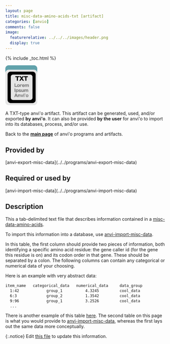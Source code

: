 ```yaml
---
layout: page
title: misc-data-amino-acids-txt [artifact]
categories: [anvio]
comments: false
image:
  featurerelative: ../../../images/header.png
  display: true
---
```



{% include _toc.html %}


<img src="../../images/icons/TXT.png" alt="TXT" style="width:100px; border:none" />

A TXT-type anvi'o artifact. This artifact can be generated, used, and/or exported **by anvi'o**. It can also be provided **by the user** for anvi'o to import into its databases, process, and/or use.

Back to the **[main page](../../)** of anvi'o programs and artifacts.

## Provided by


<p style="text-align: left" markdown="1"><span class="artifact-p">[anvi-export-misc-data](../../programs/anvi-export-misc-data)</span></p>


## Required or used by


<p style="text-align: left" markdown="1"><span class="artifact-r">[anvi-import-misc-data](../../programs/anvi-import-misc-data)</span></p>


## Description

This a tab-delimited text file that describes information contained in a <span class="artifact-n">[misc-data-amino-acids](/software/anvio/help/7/artifacts/misc-data-amino-acids)</span>. 

To import this information into a database, use <span class="artifact-n">[anvi-import-misc-data](/software/anvio/help/7/programs/anvi-import-misc-data)</span>. 

In this table, the first column should provide two pieces of information, both identifying a specific amino acid residue: the gene caller id (for the gene this residue is on) and its codon order in that gene. These should be separated by a colon. The following columns can contain any categorical or numerical data of your choosing.

Here is an example with very abstract data:

    item_name   categorical_data   numerical_data     data_group
      1:42            group_1          4.3245         cool_data 
      6:3             group_2          1.3542         cool_data
      9:96            group_1          3.2526         cool_data
      ...

There is another example of this table [here](http://merenlab.org/2020/07/22/interacdome/#6-storing-the-per-residue-binding-frequencies-into-the-contigs-database). The second table on this page is what you would provide to <span class="artifact-n">[anvi-import-misc-data](/software/anvio/help/7/programs/anvi-import-misc-data)</span>, whereas the first lays out the same data more conceptually. 


{:.notice}
Edit [this file](https://github.com/merenlab/anvio/tree/master/anvio/docs/artifacts/misc-data-amino-acids-txt.md) to update this information.

